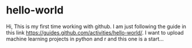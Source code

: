 # hello-world
Hi,
This is my first time working with github. I am just following the guide in this link https://guides.github.com/activities/hello-world/. 
I want to upload machine learning projects in python and r and this one is a start...
